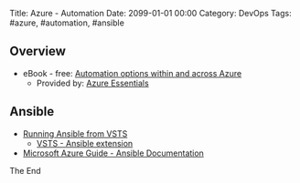 Title: Azure - Automation
Date: 2099-01-01 00:00
Category: DevOps
Tags: #azure, #automation, #ansible

## Overview
* eBook - free: [Automation options within and across Azure](https://www.microsoft.com/azureessentials/ebooks/Azure%20Automation%20eBook_v5.pdf)
    * Provided by: [Azure Essentials](https://www.microsoft.com/en-us/azureessentials)

## Ansible
* [Running Ansible from VSTS](https://docs.microsoft.com/en-us/vsts/release-notes/2017/aug-04-team-services#ansible-extension-on-marketplace)
    * [VSTS - Ansible extension](https://marketplace.visualstudio.com/items?itemName=ms-vscs-rm.vss-services-ansible)
* [Microsoft Azure Guide - Ansible Documentation](https://docs.ansible.com/ansible/latest/scenario_guides/guide_azure.html)

The End